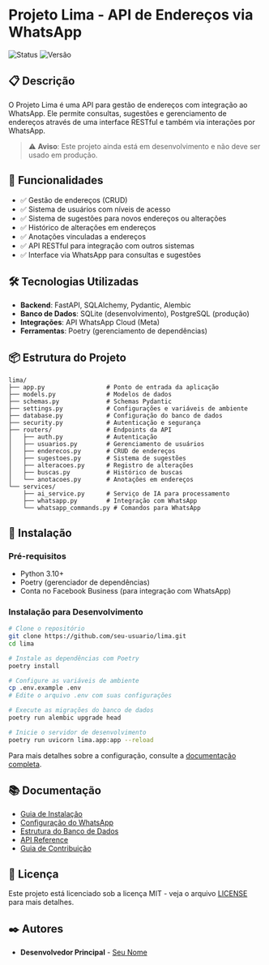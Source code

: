 # Projeto Lima - API de Endereços via WhatsApp

![Status](https://img.shields.io/badge/Status-Em%20Desenvolvimento-yellow)
![Versão](https://img.shields.io/badge/Versão-0.1.0-blue)

## 📋 Descrição

O Projeto Lima é uma API para gestão de endereços com integração ao WhatsApp. Ele permite consultas, sugestões e gerenciamento de endereços através de uma interface RESTful e também via interações por WhatsApp.

> ⚠️ **Aviso**: Este projeto ainda está em desenvolvimento e não deve ser usado em produção.

## 🚀 Funcionalidades

- ✅ Gestão de endereços (CRUD)
- ✅ Sistema de usuários com níveis de acesso
- ✅ Sistema de sugestões para novos endereços ou alterações
- ✅ Histórico de alterações em endereços
- ✅ Anotações vinculadas a endereços
- ✅ API RESTful para integração com outros sistemas
- ✅ Interface via WhatsApp para consultas e sugestões

## 🛠️ Tecnologias Utilizadas

- **Backend**: FastAPI, SQLAlchemy, Pydantic, Alembic
- **Banco de Dados**: SQLite (desenvolvimento), PostgreSQL (produção)
- **Integrações**: API WhatsApp Cloud (Meta)
- **Ferramentas**: Poetry (gerenciamento de dependências)

## 📦 Estrutura do Projeto

```
lima/
├── app.py                 # Ponto de entrada da aplicação
├── models.py              # Modelos de dados
├── schemas.py             # Schemas Pydantic
├── settings.py            # Configurações e variáveis de ambiente
├── database.py            # Configuração do banco de dados
├── security.py            # Autenticação e segurança
├── routers/               # Endpoints da API
│   ├── auth.py            # Autenticação
│   ├── usuarios.py        # Gerenciamento de usuários
│   ├── enderecos.py       # CRUD de endereços
│   ├── sugestoes.py       # Sistema de sugestões
│   ├── alteracoes.py      # Registro de alterações
│   ├── buscas.py          # Histórico de buscas
│   └── anotacoes.py       # Anotações em endereços
└── services/
    ├── ai_service.py      # Serviço de IA para processamento
    ├── whatsapp.py        # Integração com WhatsApp
    └── whatsapp_commands.py # Comandos para WhatsApp
```

## 🔧 Instalação

### Pré-requisitos

- Python 3.10+
- Poetry (gerenciador de dependências)
- Conta no Facebook Business (para integração com WhatsApp)

### Instalação para Desenvolvimento

```bash
# Clone o repositório
git clone https://github.com/seu-usuario/lima.git
cd lima

# Instale as dependências com Poetry
poetry install

# Configure as variáveis de ambiente
cp .env.example .env
# Edite o arquivo .env com suas configurações

# Execute as migrações do banco de dados
poetry run alembic upgrade head

# Inicie o servidor de desenvolvimento
poetry run uvicorn lima.app:app --reload
```

Para mais detalhes sobre a configuração, consulte a [documentação completa](docs/README.md).

## 📚 Documentação

- [Guia de Instalação](docs/installation.md)
- [Configuração do WhatsApp](docs/whatsapp-setup.md)
- [Estrutura do Banco de Dados](docs/database.md)
- [API Reference](docs/api.md)
- [Guia de Contribuição](docs/contributing.md)

## 📝 Licença

Este projeto está licenciado sob a licença MIT - veja o arquivo [LICENSE](LICENSE) para mais detalhes.

## ✒️ Autores

- **Desenvolvedor Principal** - [Seu Nome](https://github.com/seu-usuario)